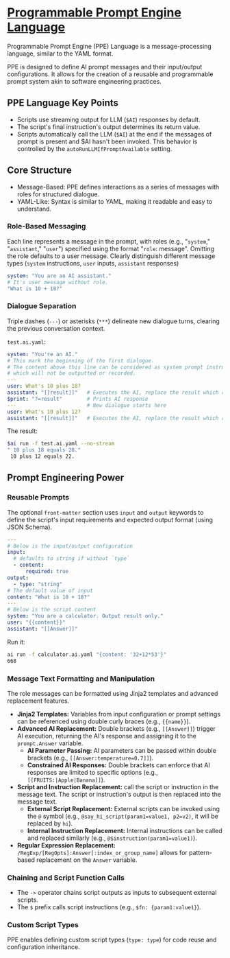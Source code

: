 # [Programmable Prompt Engine Language](./lang.md)

Programmable Prompt Engine (PPE) Language is a message-processing language, similar to the YAML format.

PPE is designed to define AI prompt messages and their input/output configurations. It allows for the creation of a reusable and programmable prompt system akin to software engineering practices.

## PPE Language Key Points

* Scripts use streaming output for LLM (`$AI`) responses by default.
* The script's final instruction's output determines its return value.
* Scripts automatically call the LLM (`$AI`) at the end if the messages of prompt is present and $AI hasn't been invoked. This behavior is controlled by the `autoRunLLMIfPromptAvailable` setting.

## Core Structure

* Message-Based: PPE defines interactions as a series of messages with roles for structured dialogue.
* YAML-Like: Syntax is similar to YAML, making it readable and easy to understand.

### Role-Based Messaging

Each line represents a message in the prompt, with roles (e.g., "`system`," "`assistant`," "`user`") specified using the format "`role`: message". Omitting the role defaults to a user message.
Clearly distinguish different message types (`system` instructions, `user` inputs, `assistant` responses)

```yaml
system: "You are an AI assistant."
# It's user message without role.
"What is 10 + 18?"
```

### Dialogue Separation

Triple dashes (`---`) or asterisks (`***`) delineate new dialogue turns, clearing the previous conversation context.

`test.ai.yaml`:

```yaml
system: "You're an AI."
# This mark the beginning of the first dialogue.
# The content above this line can be considered as system prompt instructions,
# which will not be outputted or recorded.
---
user: What's 10 plus 18?
assistant: "[[result]]"   # Executes the AI, replace the result which return by AI
$print: "?=result"        # Prints AI response
---                       # New dialogue starts here
user: What's 10 plus 12?
assistant: "[[result]]"   # Executes the AI, replace the result which return by AI
```

The result:

```bash
$ai run -f test.ai.yaml --no-stream
" 10 plus 18 equals 28."
 10 plus 12 equals 22.
```

## Prompt Engineering Power

### Reusable Prompts

The optional `front-matter` section uses `input` and `output` keywords to define the script's input requirements and expected output format (using JSON Schema).

```yaml
---
# Below is the input/output configuration
input:
  # defaults to string if without `type`
  - content:
      required: true
output:
  - type: "string"
# The default value of input
content: "What is 10 + 18?"
---
# Below is the script content
system: "You are a calculator. Output result only."
user: "{{content}}"
assistant: "[[Answer]]"
```

Run it:

```bash
ai run -f calculator.ai.yaml "{content: '32+12*53'}"
668
```

### Message Text Formatting and Manipulation

The role messages can be formatted using Jinja2 templates and advanced replacement features.

* **Jinja2 Templates:**  Variables from input configuration or prompt settings can be referenced using double curly braces (e.g., `{{name}}`).
* **Advanced AI Replacement:** Double brackets (e.g., `[[Answer]]`) trigger AI execution, returning the AI's response and assigning it to the `prompt.Answer` variable.
  * **AI Parameter Passing:** AI parameters can be passed within double brackets (e.g., `[[Answer:temperature=0.7]]`).
  * **Constrained AI Responses:** Double brackets can enforce that AI responses are limited to specific options (e.g., `[[FRUITS:|Apple|Banana]]`).
* **Script and Instruction Replacement:** call the script or instruction in the message text. The script or instruction's output is then replaced into the message text.
  * **External Script Replacement:** External scripts can be invoked using the `@` symbol (e.g., `@say_hi_script(param1=value1, p2=v2)`, it will be replaced by `hi`).
  * **Internal Instruction Replacement:**  Internal instructions can be called and replaced similarly (e.g., `@$instruction(param1=value1)`).
* **Regular Expression Replacement:** `/RegExp/[RegOpts]:Answer[:index_or_group_name]` allows for pattern-based replacement on the `Answer` variable.

### Chaining and Script Function Calls

* The `->` operator chains script outputs as inputs to subsequent external scripts.
* The `$` prefix calls script instructions (e.g., `$fn: {param1:value1}`).

### Custom Script Types

PPE enables defining custom script types (`type: type`) for code reuse and configuration inheritance.
